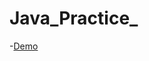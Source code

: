 # Java_Practice_
-[Demo](https://github.com/VladimirVornikov/Java_Practice_/blob/master/src/main/java/Demo.java)


